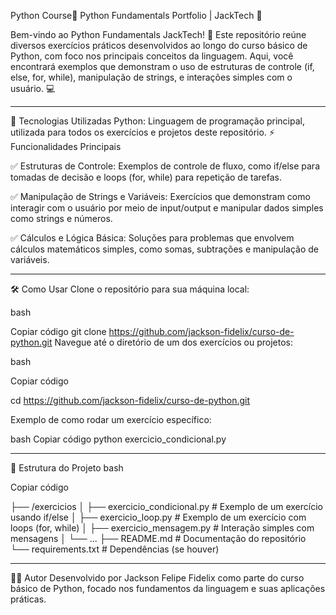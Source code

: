 Python Course🚀 Python Fundamentals Portfolio | JackTech 🐍


Bem-vindo ao Python Fundamentals JackTech! 🎯 Este repositório reúne diversos exercícios práticos desenvolvidos ao longo do curso básico de Python, com foco nos principais conceitos da linguagem. Aqui, você encontrará exemplos que demonstram o uso de estruturas de controle (if, else, for, while), manipulação de strings, e interações simples com o usuário. 💻
___

🎨 Tecnologias Utilizadas
Python: Linguagem de programação principal, utilizada para todos os exercícios e projetos deste repositório.
⚡ Funcionalidades Principais

✅ Estruturas de Controle:
Exemplos de controle de fluxo, como if/else para tomadas de decisão e loops (for, while) para repetição de tarefas.

✅ Manipulação de Strings e Variáveis:
Exercícios que demonstram como interagir com o usuário por meio de input/output e manipular dados simples como strings e números.

✅ Cálculos e Lógica Básica:
Soluções para problemas que envolvem cálculos matemáticos simples, como somas, subtrações e manipulação de variáveis.
___
🛠 Como Usar
Clone o repositório para sua máquina local:

bash

Copiar código
git clone https://github.com/jackson-fidelix/curso-de-python.git
Navegue até o diretório de um dos exercícios ou projetos:

bash

Copiar código

cd https://github.com/jackson-fidelix/curso-de-python.git

Exemplo de como rodar um exercício específico:

bash
Copiar código
python exercicio_condicional.py
___
📂 Estrutura do Projeto
bash

Copiar código


├── /exercicios
│   ├── exercicio_condicional.py      # Exemplo de um exercício usando if/else
│   ├── exercicio_loop.py             # Exemplo de um exercício com loops (for, while)
│   ├── exercicio_mensagem.py         # Interação simples com mensagens
│   └── ...
├── README.md                         # Documentação do repositório
└── requirements.txt                  # Dependências (se houver)

___
🧑‍💻 Autor
Desenvolvido por Jackson Felipe Fidelix como parte do curso básico de Python, focado nos fundamentos da linguagem e suas aplicações práticas.
